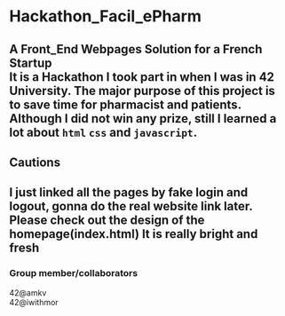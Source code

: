 # Hackathon_Facil_ePharm

A Front_End Webpages Solution for a French Startup  
It is a Hackathon I took part in when I was in 42 University. The major purpose of this project is to save time for pharmacist and patients. Although I did not win any prize, still I learned a lot about `html` `css` and `javascript`.
--------------------------------------------------------------------------------------
## Cautions

I just linked all the pages by fake login and logout, gonna do the real website link later.  
Please check out the design of the homepage(index.html) It is really bright and fresh
--------------------------------------------------------------------------------------
### Group member/collaborators

42@amkv   
42@iwithmor
